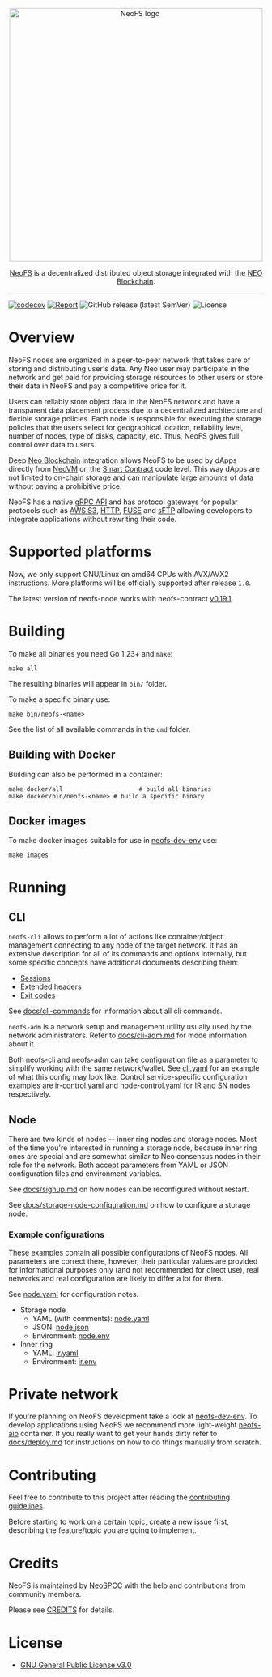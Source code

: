 <p align="center">
  <picture>
    <source media="(prefers-color-scheme: dark)" srcset="./.github/logo_dark.svg">
    <source media="(prefers-color-scheme: light)" srcset="./.github/logo_light.svg">
    <img src="./.github/logo_light.svg"  width="500px" alt="NeoFS logo">
  </picture>
</p>
<p align="center">
  <a href="https://fs.neo.org">NeoFS</a> is a decentralized distributed object storage integrated with the <a href="https://neo.org">NEO Blockchain</a>.
</p>

---
[![codecov](https://codecov.io/gh/nspcc-dev/neofs-node/branch/master/graph/badge.svg)](https://codecov.io/gh/nspcc-dev/neofs-node)
[![Report](https://goreportcard.com/badge/github.com/nspcc-dev/neofs-node)](https://goreportcard.com/report/github.com/nspcc-dev/neofs-node)
![GitHub release (latest SemVer)](https://img.shields.io/github/v/release/nspcc-dev/neofs-node?sort=semver)
![License](https://img.shields.io/github/license/nspcc-dev/neofs-node.svg?style=popout)

# Overview

NeoFS nodes are organized in a peer-to-peer network that takes care of storing
and distributing user's data. Any Neo user may participate in the network and
get paid for providing storage resources to other users or store their data in
NeoFS and pay a competitive price for it.

Users can reliably store object data in the NeoFS network and have a transparent
data placement process due to a decentralized architecture and flexible storage
policies. Each node is responsible for executing the storage policies that the
users select for geographical location, reliability level, number of nodes, type
of disks, capacity, etc. Thus, NeoFS gives full control over data to users.

Deep [Neo Blockchain](https://neo.org) integration allows NeoFS to be used by
dApps directly from
[NeoVM](https://docs.neo.org/docs/en-us/basic/technology/neovm.html) on the
[Smart Contract](https://docs.neo.org/docs/en-us/intro/glossary.html)
code level. This way dApps are not limited to on-chain storage and can
manipulate large amounts of data without paying a prohibitive price.

NeoFS has a native [gRPC API](https://github.com/nspcc-dev/neofs-api) and has
protocol gateways for popular protocols such as [AWS
S3](https://github.com/nspcc-dev/neofs-s3-gw),
[HTTP](https://github.com/nspcc-dev/neofs-http-gw),
[FUSE](https://wikipedia.org/wiki/Filesystem_in_Userspace) and
[sFTP](https://en.wikipedia.org/wiki/SSH_File_Transfer_Protocol) allowing
developers to integrate applications without rewriting their code.

# Supported platforms

Now, we only support GNU/Linux on amd64 CPUs with AVX/AVX2 instructions. More
platforms will be officially supported after release `1.0`.

The latest version of neofs-node works with neofs-contract
[v0.19.1](https://github.com/nspcc-dev/neofs-contract/releases/tag/v0.19.1).

# Building

To make all binaries you need Go 1.23+ and `make`:
```
make all
```
The resulting binaries will appear in `bin/` folder.

To make a specific binary use:
```
make bin/neofs-<name>
```
See the list of all available commands in the `cmd` folder.

## Building with Docker

Building can also be performed in a container:
```
make docker/all                     # build all binaries
make docker/bin/neofs-<name> # build a specific binary
```

## Docker images

To make docker images suitable for use in [neofs-dev-env](https://github.com/nspcc-dev/neofs-dev-env/) use:
```
make images
```

# Running

## CLI

`neofs-cli` allows to perform a lot of actions like container/object management
connecting to any node of the target network. It has an extensive description
for all of its commands and options internally, but some specific concepts
have additional documents describing them:
 * [Sessions](docs/cli-sessions.md)
 * [Extended headers](docs/cli-xheaders.md)
 * [Exit codes](docs/cli-exit-codes.md)

See [docs/cli-commands](docs/cli-commands) for information about all cli commands.

`neofs-adm` is a network setup and management utility usually used by the
network administrators. Refer to [docs/cli-adm.md](docs/cli-adm.md) for mode
information about it.

Both neofs-cli and neofs-adm can take configuration file as a parameter to
simplify working with the same network/wallet. See
[cli.yaml](config/example/cli.yaml) for an example of what this config may look
like. Control service-specific configuration examples are
[ir-control.yaml](config/example/ir-control.yaml) and
[node-control.yaml](config/example/node-control.yaml) for IR and SN nodes
respectively.

## Node

There are two kinds of nodes -- inner ring nodes and storage nodes. Most of
the time you're interested in running a storage node, because inner ring ones
are special and are somewhat similar to Neo consensus nodes in their role for
the network. Both accept parameters from YAML or JSON configuration files and
environment variables.

See [docs/sighup.md](docs/sighup.md) on how nodes can be reconfigured without
restart.

See [docs/storage-node-configuration.md](docs/storage-node-configuration.md)
on how to configure a storage node.

### Example configurations

These examples contain all possible configurations of NeoFS nodes. All
parameters are correct there, however, their particular values are provided
for informational purposes only (and not recommended for direct use), real
networks and real configuration are likely to differ a lot for them.

 See [node.yaml](node.yaml) for configuration notes.
- Storage node
  - YAML (with comments): [node.yaml](config/example/node.yaml)
  - JSON: [node.json](config/example/node.json)
  - Environment: [node.env](config/example/node.env)
- Inner ring
  - YAML: [ir.yaml](config/example/ir.yaml)
  - Environment: [ir.env](config/example/ir.env)

# Private network

If you're planning on NeoFS development take a look at
[neofs-dev-env](https://github.com/nspcc-dev/neofs-dev-env/). To develop
applications using NeoFS we recommend more light-weight
[neofs-aio](https://github.com/nspcc-dev/neofs-aio) container. If you really
want to get your hands dirty refer to [docs/deploy.md](docs/deploy.md) for
instructions on how to do things manually from scratch.

# Contributing

Feel free to contribute to this project after reading the [contributing
guidelines](CONTRIBUTING.md).

Before starting to work on a certain topic, create a new issue first, describing
the feature/topic you are going to implement.

# Credits

NeoFS is maintained by [NeoSPCC](https://nspcc.ru) with the help and
contributions from community members.

Please see [CREDITS](CREDITS.md) for details.

# License

- [GNU General Public License v3.0](LICENSE)

